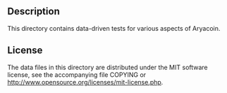 Description
------------

This directory contains data-driven tests for various aspects of Aryacoin.

License
--------

The data files in this directory are distributed under the MIT software
license, see the accompanying file COPYING or
http://www.opensource.org/licenses/mit-license.php.

